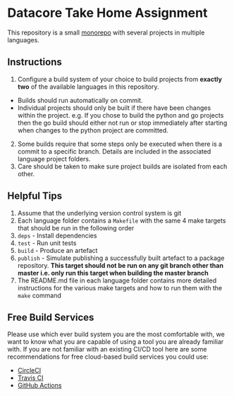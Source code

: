 # Datacore Take Home Assignment

This repository is a small [monorepo](https://en.wikipedia.org/wiki/Monorepo) with several projects in multiple languages.

## Instructions

1. Configure a build system of your choice to build projects from **exactly two** of the available languages in this repository.
  * Builds should run automatically on commit.
  * Individual projects should only be built if there have been changes within the project. e.g. If you chose to build the python and go projects then the go build should either not run or stop immediately after starting when changes to the python project are committed.
2. Some builds require that some steps only be executed when there is a commit to a specific branch. Details are included in the associated language project folders.
3. Care should be taken to make sure project builds are isolated from each other.

## Helpful Tips

1. Assume that the underlying version control system is git
2. Each language folder contains a `Makefile` with the same 4 make targets that should be run in the following order
  1. `deps` - Install dependencies
  2. `test` - Run unit tests
  3. `build` - Produce an artefact
  4. `publish` - Simulate publishing a successfully built artefact to a package repository. **This target should not be run on any git branch other than master i.e. only run this target when building the master branch**
3. The README.md file in each language folder contains more detailed instructions for the various make targets and how to run them with the `make` command

## Free Build Services

Please use which ever build system you are the most comfortable with, we want to know what you are capable of using a tool you are already familiar with. If you are not familiar with an existing CI/CD tool here are some recommendations for free cloud-based build services you could use:

* [CircleCI](https://circleci.com/)
* [Travis CI](https://www.travis-ci.com/)
* [GitHub Actions](https://github.com/features/actions)

